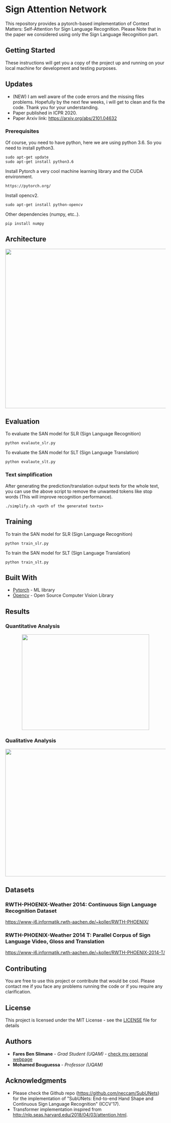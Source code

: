 # Sign Attention Network

This repository provides a pytorch-based implementation of Context Matters: Self-Attention for Sign Language Recognition. Please Note that in the paper we considered using only the Sign Language Recognition part.

## Getting Started

These instructions will get you a copy of the project up and running on your local machine for development and testing purposes. 

## Updates

* (NEW) I am well aware of the code errors and the missing files problems. Hopefully by the next few weeks, i will get to clean and fix the code. Thank you for your understanding.
* Paper published in ICPR 2020.
* Paper Arxiv link: https://arxiv.org/abs/2101.04632
  

### Prerequisites

Of course, you need to have python, here we are using python 3.6. So you need to install python3.

```
sudo apt-get update
sudo apt-get install python3.6
```

Install Pytorch a very cool machine learning library and the CUDA environment. 

```
https://pytorch.org/
```

Install opencv2.
```
sudo apt-get install python-opencv
```

Other dependencies (numpy, etc..).
```
pip install numpy
```


## Architecture

<p align="center">
<img src="https://github.com/faresbs/slrt/blob/master/images/arch.png" width="800" height="500" > 
</p>

## Evaluation 
To evaluate the SAN model for SLR (Sign Language Recognition)
```
python evalaute_slr.py
```
To evaluate the SAN model for SLT (Sign Language Translation)
```
python evalaute_slt.py
```

### Text simplification
After generating the prediction/translation output texts for the whole text, you can use the above script to remove the unwanted tokens like stop words (This will improve recognition performance).
```
./simplify.sh <path of the generated texts>
```

## Training
To train the SAN model for SLR (Sign Language Recognition)
```
python train_slr.py
```
To train the SAN model for SLT (Sign Language Translation)
```
python train_slt.py
```

## Built With

* [Pytorch](https://pytorch.org/) - ML library
* [Opencv](https://opencv.org/) - Open Source Computer Vision Library

## Results

### Quantitative Analysis
<p align="center">
<img align="center" src="https://github.com/faresbs/slrt/blob/master/images/table.png" width="400" height="300">
</p>

### Qualitative Analysis
<p align="center">
<img align="center" src="https://github.com/faresbs/slrt/blob/master/images/heatmap.PNG" width="800" height="400" >
</p>

## Datasets

### RWTH-PHOENIX-Weather 2014: Continuous Sign Language Recognition Dataset
https://www-i6.informatik.rwth-aachen.de/~koller/RWTH-PHOENIX/

### RWTH-PHOENIX-Weather 2014 T: Parallel Corpus of Sign Language Video, Gloss and Translation
https://www-i6.informatik.rwth-aachen.de/~koller/RWTH-PHOENIX-2014-T/

## Contributing

You are free to use this project or contribute that would be cool. Please contact me if you face any problems running the code or if you require any clarification.

## License

This project is licensed under the MIT License - see the [LICENSE](LICENSE) file for details

## Authors

* **Fares Ben Slimane** - *Grad Student (UQAM)* - [check my personal webpage](http://faresbs.github.io)
* **Mohamed Bouguessa** - *Professor (UQAM)*

## Acknowledgments
* Please check the Github repo (https://github.com/neccam/SubUNets) for the implementation of "SubUNets: End-to-end Hand Shape and Continuous Sign Language Recognition" (ICCV'17).
* Transformer implementation inspired from http://nlp.seas.harvard.edu/2018/04/03/attention.html.



